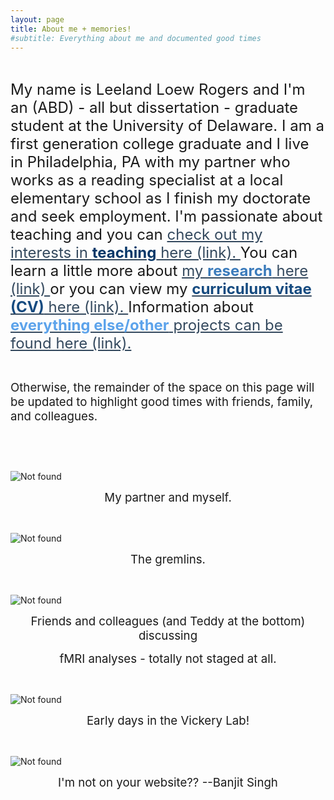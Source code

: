 ```yaml
---
layout: page
title: About me + memories!
#subtitle: Everything about me and documented good times
---
```

<p>&nbsp;</p>
<p><span style="font-size: 18pt;">My name is Leeland Loew Rogers and I'm an (ABD) - all but dissertation - graduate student at the University of Delaware. I am a first generation college graduate and I live in Philadelphia, PA with my partner who works as a reading specialist at a local elementary school as I finish my doctorate and seek employment. I'm passionate about teaching and you can <span style="color: #34495e;"><a style="color: #34495e;" href="https://leeloew.github.io/teaching/">check out my interests in <span style="color: #063768;"><strong>teaching</strong></span>&nbsp;here (link). </a></span>You can learn a little more about <span style="color: #34495e;"><a style="color: #34495e;" href="https://leeloew.github.io/research/">my <span style="color: #3b7bbb;"><strong>research</strong></span> here (link)&nbsp;</a></span>or you can view my <span style="color: #34495e;"><a style="color: #34495e;" href="https://leeloew.github.io/CV/"><span style="color: #164b80;"><strong>curriculum vitae (CV)</strong></span>&nbsp;here (link). </a></span>Information about <span style="color: #34495e;"><a style="color: #34495e;" href="https://leeloew.github.io/other/"><span style="color: #5ca3eb;"><strong>everything else/other</strong></span> projects can be found here (link).</a></span></span></p>
<p>&nbsp;</p>
<p><span style="font-size: 14pt;">Otherwise, the remainder of the space on this page will be updated to highlight good times with friends, family, and colleagues.</span></p>
<p>&nbsp;</p>
<p>&nbsp;</p>
<p><img style="display: block; margin-left: auto; margin-right: auto;" src="{{ 'MeDerek1.jpg' | relative_url }}" alt="Not found" /></p>
<p style="text-align: center;"><span style="font-size: 14pt;"> My partner and myself.</span></p>
<p>&nbsp;</p>
<p><img style="display: block; margin-left: auto; margin-right: auto;" src="{{ 'cats.jpg' | relative_url }}" alt="Not found" /></p>
<p style="text-align: center;"><span style="font-size: 14pt;"> The gremlins.</span></p>
<p>&nbsp;</p>
<p><img style="display: block; margin-left: auto; margin-right: auto;" src="{{ 'VickeryLab1.jpg' | relative_url }}" alt="Not found" /></p>
<p style="text-align: center;"><span style="font-size: 14pt;">Friends and colleagues (and Teddy at the bottom) discussing</span></p>
<p style="text-align: center;"><span style="font-size: 14pt;"> fMRI analyses - totally not staged at all.</span></p>
<p>&nbsp;</p>
<p><img style="display: block; margin-left: auto; margin-right: auto;" src="{{ 'VickeryLab2.jpg' | relative_url }}" alt="Not found" /></p>
<p style="text-align: center;"><span style="font-size: 14pt;">Early days in the Vickery Lab!</span></p>
<p>&nbsp;</p>
<p><img style="display: block; margin-left: auto; margin-right: auto;" src="{{ 'B.jpeg' | relative_url }}" alt="Not found" /></p>
<p style="text-align: center;"><span style="font-size: 14pt;">I'm not on your website?? --Banjit Singh</span></p>
<p>&nbsp;</p>